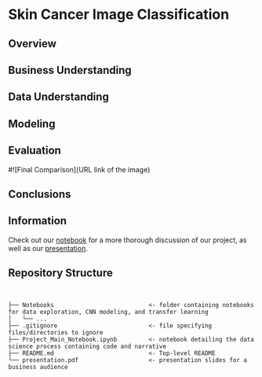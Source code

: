 # Skin Cancer Image Classification


## Overview



## Business Understanding



## Data Understanding



## Modeling



## Evaluation



#![Final Comparison](URL link of the image)

## Conclusions




## Information

Check out our [notebook](https://github.com/Shoemaker703/time_series_project/blob/main/Project4_Main_Notebook.ipynb) for a more thorough discussion of our project, as well as our [presentation](https://github.com/Shoemaker703/time_series_project/blob/main/Presentation.pdf).

## Repository Structure

```


├── Notebooks                           <- folder containing notebooks for data exploration, CNN modeling, and transfer learning
│   └── ...
├── .gitignore                          <- file specifying files/directories to ignore
├── Project_Main_Notebook.ipynb         <- notebook detailing the data science process containing code and narrative
├── README.md                           <- Top-level README
└── presentation.pdf                    <- presentation slides for a business audience

``` 
